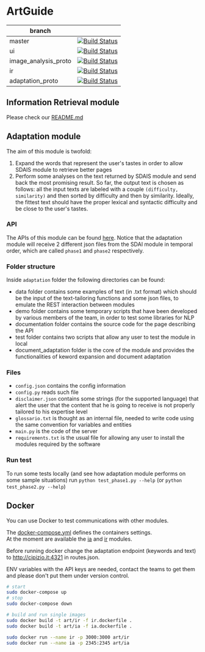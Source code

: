 # ArtGuide

| branch               |                                                                                                                                               |
|----------------------|:---------------------------------------------------------------------------------------------------------------------------------------------:|
| master               | [![Build Status](https://travis-ci.com/SmartAppUnipi/ArtGuide.svg?branch=master)](https://travis-ci.com/SmartAppUnipi/ArtGuide)               |
| ui                   | [![Build Status](https://travis-ci.com/SmartAppUnipi/ArtGuide.svg?branch=ui)](https://travis-ci.com/SmartAppUnipi/ArtGuide)                   |
| image_analysis_proto | [![Build Status](https://travis-ci.com/SmartAppUnipi/ArtGuide.svg?branch=image_analysis_proto)](https://travis-ci.com/SmartAppUnipi/ArtGuide) |
| ir                   | [![Build Status](https://travis-ci.com/SmartAppUnipi/ArtGuide.svg?branch=ir)](https://travis-ci.com/SmartAppUnipi/ArtGuide)                   |
| adaptation_proto     | [![Build Status](https://travis-ci.com/SmartAppUnipi/ArtGuide.svg?branch=adaptation_proto)](https://travis-ci.com/SmartAppUnipi/ArtGuide)     |

## Information Retrieval module
Please check our [README.md](ir/README.md)

## Adaptation module

The aim of this module is twofold:
1. Expand the words that represent the user's tastes in order to allow SDAIS module to retrieve better pages
2. Perform some analyses on the text returned by SDAIS module and send back the most promising result.
So far, the output text is chosen as follows: all the input texts are labeled with a couple `(difficulty, similarity)` and then sorted by difficulty and then by similarity. Ideally, the fittest text should have the proper lexical and syntactic difficulty and be close to the user's tastes.

### API

The APIs of this module can be found [here](https:http://cipizio.it:4321/).
Notice that the adaptation module will receive 2 different json files from the SDAI module in temporal order, which are called `phase1` and `phase2` respectively.

### Folder structure
Inside `adaptation` folder the following directories can be found:

- data folder contains some examples of text (in .txt format) which should be the input of the text-tailoring functions and some json files, to emulate the REST interaction between modules
- demo folder contains some temporary scripts that have been developed by various members of the team, in order to test some libraries for NLP
- documentation folder contains the source code for the page describing the API
- test folder contains two scripts that allow any user to test the module in local
- document_adaptation folder is the core of the module and provides the functionalities of keword expansion and document adaptation

### Files

- `config.json` contains the config information
- `config.py` reads such file
- `disclaimer.json` contains some strings (for the supported language) that alert the user that the content that he is going to receive is not properly tailored to his expertise level
- `glossario.txt` is thought as an internal file, needed to write code using the same convention for variables and entities
- `main.py` is the code of the server
- `requirements.txt` is the usual file for allowing any user to install the modules required by the software

### Run test
To run some tests locally (and see how adaptation module performs on some sample situations) run `python test_phase1.py --help` (or `python test_phase2.py --help`)

## Docker
You can use Docker to test communications with other modules.

The [docker-compose.yml](docker-compose.yml) defines the containers settings.  
At the moment are available the [ia](ia.dockerfile) and [ir](ir.dockerfile) modules.

Before running docker change the adaptation endpoint (keywords and text) to http://cipizio.it:4321 in routes.json.

ENV variables with the API keys are needed, contact the teams to get them and please don't put them under version control.

```bash
# start
sudo docker-compose up
# stop
sudo docker-compose down

# build and run single images
sudo docker build -t art/ir -f ir.dockerfile .
sudo docker build -t art/ia -f ia.dockerfile .

sudo docker run --name ir -p 3000:3000 art/ir
sudo docker run --name ia -p 2345:2345 art/ia
```
